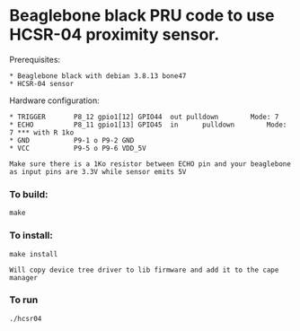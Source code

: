 
Beaglebone black PRU code to use HCSR-04 proximity sensor.
===

Prerequisites:

	* Beaglebone black with debian 3.8.13 bone47
	* HCSR-04 sensor

Hardware configuration:

	* TRIGGER		P8_12 gpio1[12] GPIO44	out	pulldown		Mode: 7 
	* ECHO			P8_11 gpio1[13] GPIO45	in		pulldown		Mode: 7 *** with R 1ko
	* GND			P9-1 o P9-2 GND
	* VCC			P9-5 o P9-6 VDD_5V
	
	Make sure there is a 1Ko resistor between ECHO pin and your beaglebone as input pins are 3.3V while sensor emits 5V

### To build:

	make
	
### To install:

	make install
	
	Will copy device tree driver to lib firmware and add it to the cape manager
	
### To run

	./hcsr04
	
